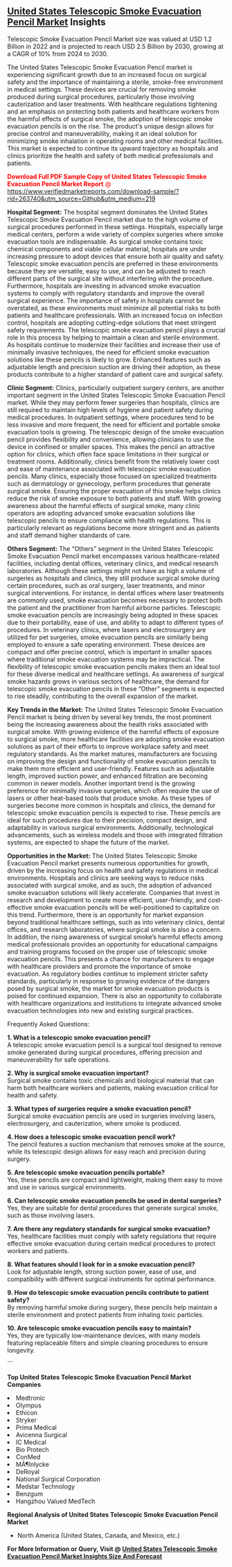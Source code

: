 <h2><a href="https://www.verifiedmarketreports.com/download-sample/?rid=263740&amp;utm_source=Github&amp;utm_medium=219" target="_blank">United States Telescopic Smoke Evacuation Pencil Market</a> Insights</h2><p>Telescopic Smoke Evacuation Pencil Market size was valued at USD 1.2 Billion in 2022 and is projected to reach USD 2.5 Billion by 2030, growing at a CAGR of 10% from 2024 to 2030.</p><p> <p>The United States Telescopic Smoke Evacuation Pencil market is experiencing significant growth due to an increased focus on surgical safety and the importance of maintaining a sterile, smoke-free environment in medical settings. These devices are crucial for removing smoke produced during surgical procedures, particularly those involving cauterization and laser treatments. With healthcare regulations tightening and an emphasis on protecting both patients and healthcare workers from the harmful effects of surgical smoke, the adoption of telescopic smoke evacuation pencils is on the rise. The product's unique design allows for precise control and maneuverability, making it an ideal solution for minimizing smoke inhalation in operating rooms and other medical facilities. This market is expected to continue its upward trajectory as hospitals and clinics prioritize the health and safety of both medical professionals and patients. <p><span class=""><span style="color: #ff0000;"><strong>Download Full PDF Sample Copy of United States Telescopic Smoke Evacuation Pencil Market Report</strong> @ </span><a href="https://www.verifiedmarketreports.com/download-sample/?rid=263740&amp;utm_source=Github&amp;utm_medium=219" target="_blank">https://www.verifiedmarketreports.com/download-sample/?rid=263740&amp;utm_source=Github&amp;utm_medium=219</a></span></p></p> <p><strong>Hospital Segment:</strong> The hospital segment dominates the United States Telescopic Smoke Evacuation Pencil market due to the high volume of surgical procedures performed in these settings. Hospitals, especially large medical centers, perform a wide variety of complex surgeries where smoke evacuation tools are indispensable. As surgical smoke contains toxic chemical components and viable cellular material, hospitals are under increasing pressure to adopt devices that ensure both air quality and safety. Telescopic smoke evacuation pencils are preferred in these environments because they are versatile, easy to use, and can be adjusted to reach different parts of the surgical site without interfering with the procedure. Furthermore, hospitals are investing in advanced smoke evacuation systems to comply with regulatory standards and improve the overall surgical experience. The importance of safety in hospitals cannot be overstated, as these environments must minimize all potential risks to both patients and healthcare professionals. With an increased focus on infection control, hospitals are adopting cutting-edge solutions that meet stringent safety requirements. The telescopic smoke evacuation pencil plays a crucial role in this process by helping to maintain a clean and sterile environment. As hospitals continue to modernize their facilities and increase their use of minimally invasive techniques, the need for efficient smoke evacuation solutions like these pencils is likely to grow. Enhanced features such as adjustable length and precision suction are driving their adoption, as these products contribute to a higher standard of patient care and surgical safety. <p><strong>Clinic Segment:</strong> Clinics, particularly outpatient surgery centers, are another important segment in the United States Telescopic Smoke Evacuation Pencil market. While they may perform fewer surgeries than hospitals, clinics are still required to maintain high levels of hygiene and patient safety during medical procedures. In outpatient settings, where procedures tend to be less invasive and more frequent, the need for efficient and portable smoke evacuation tools is growing. The telescopic design of the smoke evacuation pencil provides flexibility and convenience, allowing clinicians to use the device in confined or smaller spaces. This makes the pencil an attractive option for clinics, which often face space limitations in their surgical or treatment rooms. Additionally, clinics benefit from the relatively lower cost and ease of maintenance associated with telescopic smoke evacuation pencils. Many clinics, especially those focused on specialized treatments such as dermatology or gynecology, perform procedures that generate surgical smoke. Ensuring the proper evacuation of this smoke helps clinics reduce the risk of smoke exposure to both patients and staff. With growing awareness about the harmful effects of surgical smoke, many clinic operators are adopting advanced smoke evacuation solutions like telescopic pencils to ensure compliance with health regulations. This is particularly relevant as regulations become more stringent and as patients and staff demand higher standards of care. <p><strong>Others Segment:</strong> The “Others” segment in the United States Telescopic Smoke Evacuation Pencil market encompasses various healthcare-related facilities, including dental offices, veterinary clinics, and medical research laboratories. Although these settings might not have as high a volume of surgeries as hospitals and clinics, they still produce surgical smoke during certain procedures, such as oral surgery, laser treatments, and minor surgical interventions. For instance, in dental offices where laser treatments are commonly used, smoke evacuation becomes necessary to protect both the patient and the practitioner from harmful airborne particles. Telescopic smoke evacuation pencils are increasingly being adopted in these spaces due to their portability, ease of use, and ability to adapt to different types of procedures. In veterinary clinics, where lasers and electrosurgery are utilized for pet surgeries, smoke evacuation pencils are similarly being employed to ensure a safe operating environment. These devices are compact and offer precise control, which is important in smaller spaces where traditional smoke evacuation systems may be impractical. The flexibility of telescopic smoke evacuation pencils makes them an ideal tool for these diverse medical and healthcare settings. As awareness of surgical smoke hazards grows in various sectors of healthcare, the demand for telescopic smoke evacuation pencils in these “Other” segments is expected to rise steadily, contributing to the overall expansion of the market. <p><strong>Key Trends in the Market:</strong> The United States Telescopic Smoke Evacuation Pencil market is being driven by several key trends, the most prominent being the increasing awareness about the health risks associated with surgical smoke. With growing evidence of the harmful effects of exposure to surgical smoke, more healthcare facilities are adopting smoke evacuation solutions as part of their efforts to improve workplace safety and meet regulatory standards. As the market matures, manufacturers are focusing on improving the design and functionality of smoke evacuation pencils to make them more efficient and user-friendly. Features such as adjustable length, improved suction power, and enhanced filtration are becoming common in newer models. Another important trend is the growing preference for minimally invasive surgeries, which often require the use of lasers or other heat-based tools that produce smoke. As these types of surgeries become more common in hospitals and clinics, the demand for telescopic smoke evacuation pencils is expected to rise. These pencils are ideal for such procedures due to their precision, compact design, and adaptability in various surgical environments. Additionally, technological advancements, such as wireless models and those with integrated filtration systems, are expected to shape the future of the market. <p><strong>Opportunities in the Market:</strong> The United States Telescopic Smoke Evacuation Pencil market presents numerous opportunities for growth, driven by the increasing focus on health and safety regulations in medical environments. Hospitals and clinics are seeking ways to reduce risks associated with surgical smoke, and as such, the adoption of advanced smoke evacuation solutions will likely accelerate. Companies that invest in research and development to create more efficient, user-friendly, and cost-effective smoke evacuation pencils will be well-positioned to capitalize on this trend. Furthermore, there is an opportunity for market expansion beyond traditional healthcare settings, such as into veterinary clinics, dental offices, and research laboratories, where surgical smoke is also a concern. In addition, the rising awareness of surgical smoke’s harmful effects among medical professionals provides an opportunity for educational campaigns and training programs focused on the proper use of telescopic smoke evacuation pencils. This presents a chance for manufacturers to engage with healthcare providers and promote the importance of smoke evacuation. As regulatory bodies continue to implement stricter safety standards, particularly in response to growing evidence of the dangers posed by surgical smoke, the market for smoke evacuation products is poised for continued expansion. There is also an opportunity to collaborate with healthcare organizations and institutions to integrate advanced smoke evacuation technologies into new and existing surgical practices. <p>Frequently Asked Questions:</p> <p><strong>1. What is a telescopic smoke evacuation pencil?</strong><br>A telescopic smoke evacuation pencil is a surgical tool designed to remove smoke generated during surgical procedures, offering precision and maneuverability for safe operations.</p> <p><strong>2. Why is surgical smoke evacuation important?</strong><br>Surgical smoke contains toxic chemicals and biological material that can harm both healthcare workers and patients, making evacuation critical for health and safety.</p> <p><strong>3. What types of surgeries require a smoke evacuation pencil?</strong><br>Surgical smoke evacuation pencils are used in surgeries involving lasers, electrosurgery, and cauterization, where smoke is produced.</p> <p><strong>4. How does a telescopic smoke evacuation pencil work?</strong><br>The pencil features a suction mechanism that removes smoke at the source, while its telescopic design allows for easy reach and precision during surgery.</p> <p><strong>5. Are telescopic smoke evacuation pencils portable?</strong><br>Yes, these pencils are compact and lightweight, making them easy to move and use in various surgical environments.</p> <p><strong>6. Can telescopic smoke evacuation pencils be used in dental surgeries?</strong><br>Yes, they are suitable for dental procedures that generate surgical smoke, such as those involving lasers.</p> <p><strong>7. Are there any regulatory standards for surgical smoke evacuation?</strong><br>Yes, healthcare facilities must comply with safety regulations that require effective smoke evacuation during certain medical procedures to protect workers and patients.</p> <p><strong>8. What features should I look for in a smoke evacuation pencil?</strong><br>Look for adjustable length, strong suction power, ease of use, and compatibility with different surgical instruments for optimal performance.</p> <p><strong>9. How do telescopic smoke evacuation pencils contribute to patient safety?</strong><br>By removing harmful smoke during surgery, these pencils help maintain a sterile environment and protect patients from inhaling toxic particles.</p> <p><strong>10. Are telescopic smoke evacuation pencils easy to maintain?</strong><br>Yes, they are typically low-maintenance devices, with many models featuring replaceable filters and simple cleaning procedures to ensure longevity.</p> ```</p><p><strong>Top United States Telescopic Smoke Evacuation Pencil Market Companies</strong></p><div data-test-id=""><p><li>Medtronic</li><li> Olympus</li><li> Ethicon</li><li> Stryker</li><li> Prima Medical</li><li> Avicenna Surgical</li><li> IC Medical</li><li> Bio Protech</li><li> ConMed</li><li> MÃ¶lnlycke</li><li> DeRoyal</li><li> National Surgical Corporation</li><li> Medstar Technology</li><li> Benzgum</li><li> Hangzhou Valued MedTech</li></p><div><strong>Regional Analysis of&nbsp;United States Telescopic Smoke Evacuation Pencil Market</strong></div><ul><li dir="ltr"><p dir="ltr">North America&nbsp;(United States, Canada, and Mexico, etc.)</p></li></ul><p><strong>For More Information or Query, Visit @&nbsp;</strong><strong><a href="https://www.verifiedmarketreports.com/product/telescopic-smoke-evacuation-pencil-market/?utm_source=Github&amp;utm_medium=219" target="_blank">United States Telescopic Smoke Evacuation Pencil Market Insights Size And Forecast</a></strong></p></div>
